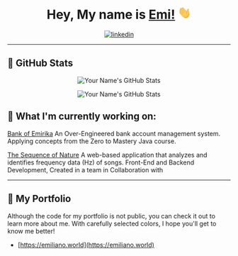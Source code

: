 <div align="center">
</div>

<h1 align="center"> Hey, My name is <a href="https://emiliano.world">Emi!</a> <img width="30px" src="https://github.com/bsovs/bsovs/blob/main/assets/hi.gif"></h1>

<p align="center"> 
    <a href="https://www.linkedin.com/in/emiliano-rodriguez-1bb9b0261/">
        <img src="https://img.shields.io/badge/LinkedIn-0077B5?style=for-the-badge&logo=linkedin&logoColor=white" alt="linkedin">
    </a>
</p>

---

## 🎨 GitHub Stats
<p align="center">
    <img src="https://github-readme-stats.vercel.app/api?username=EmiRodr1guez&show_icons=true&theme=radical" alt="Your Name's GitHub Stats">
</p>

<p align="center">
    <img src="https://streak-stats.demolab.com?user=EmiRodr1guez&theme=transparent&hide_border=true&date_format=M%20j%5B%2C%20Y%5D" alt="Your Name's GitHub Stats">
</p>

## 🧠 What I'm currently working on:
<a href="https://github.com/EmiRodr1guez/BankofEmirika">Bank of Emirika</a> An Over-Engineered bank account management system. Applying concepts from the Zero to Mastery Java course.

<a href="https://github.com/EmiRodr1guez/The-Sequence-Of-Nature">The Sequence of Nature</a> A web-based application that analyzes and identifies frequency data (Hz) of songs. Front-End and Backend Development, Created in a team in Collaboration with

---

## 🚀 My Portfolio
Although the code for my portfolio is not public, you can check it out to learn more about me. With carefully selected colors, I hope you'll get to know me better!
- [https://emiliano.world](https://emiliano.world)
